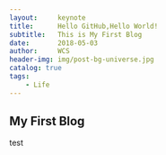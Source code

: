 ```yaml
---
layout:     keynote
title:      Hello GitHub,Hello World!
subtitle:   This is My First Blog
date:       2018-05-03
author:     WCS
header-img: img/post-bg-universe.jpg
catalog: true
tags:
    - Life
---
```


## My First Blog
test


